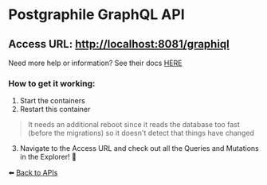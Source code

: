 # Postgraphile GraphQL API

## Access URL: [http://localhost:8081/graphiql](http://localhost:8081/graphiql)

Need more help or information? See their docs [HERE](https://www.graphile.org/postgraphile/introduction/)

### How to get it working:
1. Start the containers
2. Restart this container
> It needs an additional reboot since it reads the database too fast (before the migrations) so it doesn't detect that things have changed
3. Navigate to the Access URL and check out all the Queries and Mutations in the Explorer! 🚀

⬅️ [Back to APIs](./api-configurations.md)
